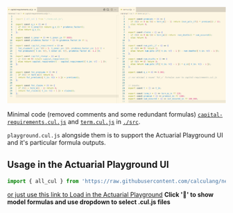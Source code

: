 ![capital-requirements and term calculang formulas](minimal.png)

Minimal code (removed comments and some redundant formulas) [`capital-requirements.cul.js`](./src/capital-requirements.cul.js) and [`term.cul.js`](./src/term.cul.js) in [`./src`](./src/).

`playground.cul.js` alongside them is to support the Actuarial Playground UI and it's particular formula outputs.

## Usage in the Actuarial Playground UI

~~~js
import { all_cul } from 'https://raw.githubusercontent.com/calculang/nested-life-projections-example/refs/heads/main/minimal/src/playground.cul.js'
~~~

[or just use this link to Load in the Actuarial Playground](https://actuarialplayground.com/#url=https://raw.githubusercontent.com/calculang/nested-life-projections-example/refs/heads/main/minimal/src/playground.cul.js) **Click '💬' to show model formulas and use dropdown to select .cul.js files**
